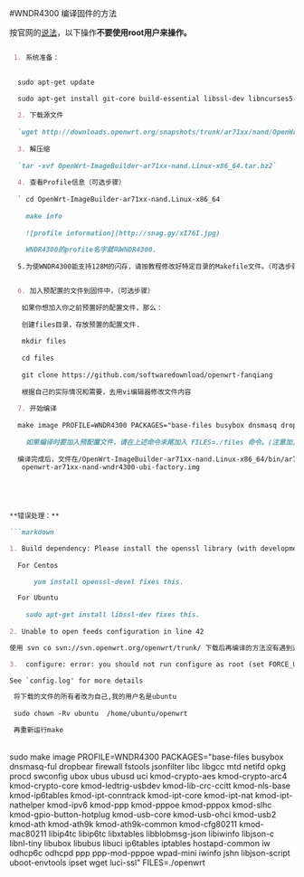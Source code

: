 #WNDR4300 编译固件的方法

按官网的[说法](https://wiki.openwrt.org/doc/howto/build)，以下操作**不要使用root用户来操作。**

```markdown

 1. 系统准备：
 

  sudo apt-get update

  sudo apt-get install git-core build-essential libssl-dev libncurses5-dev unzip
  
  2. 下载源文件
  
  `wget http://downloads.openwrt.org/snapshots/trunk/ar71xx/nand/OpenWrt-ImageBuilder-ar71xx-nand.Linux-x86_64.tar.bz2`
  
  3. 解压缩
  
  `tar -xvf OpenWrt-ImageBuilder-ar71xx-nand.Linux-x86_64.tar.bz2`
 
  4. 查看Profile信息（可选步骤）
  
  ` cd OpenWrt-ImageBuilder-ar71xx-nand.Linux-x86_64
  
    make info 
    
    ![profile information](http://snag.gy/xI76I.jpg)
    
    WNDR4300的profile名字就叫WNDR4300.
    
  5.为使WNDR4300能支持128M的闪存，请按教程修改好特定目录的Makefile文件。（可选步骤，如果你没这个需求）


  6. 加入预配置的文件到固件中，（可选步骤）
  
   如果你想加入你之前预置好的配置文件，那么：
   
   创建files目录，存放预置的配置文件.
   
   mkdir files
   
   cd files
   
   git clone https://github.com/softwaredownload/openwrt-fanqiang
   
   根据自己的实际情况和需要，去用vi编辑器修改文件内容
  
  7. 开始编译
  
  make image PROFILE=WNDR4300 PACKAGES="base-files busybox dnsmasq dropbear firewall fstools jsonfilter libc libgcc mtd netifd opkg procd swconfig ubox ubus ubusd uci kmod-ledtrig-usbdev kmod-lib-crc-ccitt kmod-nls-base kmod-ip6tables kmod-ipt-conntrack kmod-ipt-core kmod-ipt-nat kmod-pppoe kmod-pppox kmod-slhc kmod-gpio-button-hotplug kmod-usb-core kmod-usb-ohci kmod-usb2 kmod-ath kmod-ath9k kmod-ath9k-common kmod-cfg80211 kmod-mac80211 libip4tc libip6tc libxtables libblobmsg-json libiwinfo libjson-c libnl-tiny libubox libubus libuci ip6tables iptables hostapd-common iw odhcp6c odhcpd ppp ppp-mod-pppoe wpad-mini iwinfo jshn libjson-script uboot-envtools ipset wget shadowsocks-libev-polarssl luci-ssl" 
   
    如果编译时要加入预配置文件，请在上述命令末尾加入 FILES=./files 命令。(注意加入空格）
    
  编译完成后，文件在/OpenWrt-ImageBuilder-ar71xx-nand.Linux-x86_64/bin/ar71xx目录中可以找到。里边要用的只有
   openwrt-ar71xx-nand-wndr4300-ubi-factory.img
 




**错误处理：**

```markdown

1. Build dependency: Please install the openssl library (with development headers)
    
  For Centos 

      yum install openssl-devel fixes this.

  For Ubuntu 
  
    sudo apt-get install libssl-dev fixes this.
  
2. Unable to open feeds configuration in line 42

使用 svn co svn://svn.openwrt.org/openwrt/trunk/ 下载后再编译的方法没有遇到这个问题。 

3.  configure: error: you should not run configure as root (set FORCE_UNSAFE_CONFIGURE=1 in environment to bypass this check)

See `config.log' for more details

 将下载的文件的所有者改为自己,我的用户名是ubuntu
 
 sudo chown -Rv ubuntu  /home/ubuntu/openwrt

 再重新运行make

```


</br>
sudo make image PROFILE=WNDR4300 PACKAGES="base-files busybox dnsmasq-ful dropbear firewall fstools jsonfilter libc libgcc mtd netifd opkg procd swconfig ubox ubus ubusd uci kmod-crypto-aes kmod-crypto-arc4 kmod-crypto-core kmod-ledtrig-usbdev kmod-lib-crc-ccitt kmod-nls-base kmod-ip6tables kmod-ipt-conntrack kmod-ipt-core kmod-ipt-nat kmod-ipt-nathelper kmod-ipv6 kmod-ppp kmod-pppoe kmod-pppox kmod-slhc kmod-gpio-button-hotplug kmod-usb-core kmod-usb-ohci kmod-usb2 kmod-ath kmod-ath9k kmod-ath9k-common kmod-cfg80211 kmod-mac80211 libip4tc libip6tc libxtables libblobmsg-json libiwinfo libjson-c libnl-tiny libubox libubus libuci ip6tables iptables hostapd-common iw odhcp6c odhcpd ppp ppp-mod-pppoe wpad-mini iwinfo jshn libjson-script uboot-envtools ipset wget  luci-ssl" FILES=./openwrt
